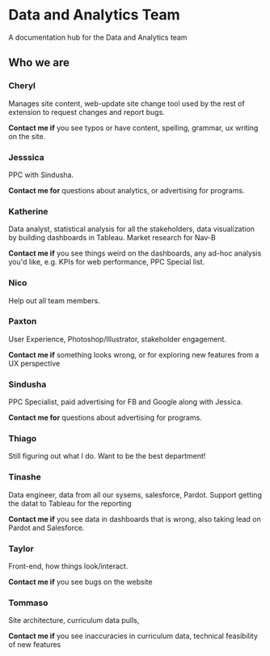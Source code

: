 # Data and Analytics Team
A documentation hub for the Data and Analytics team

## Who we are
### Cheryl
Manages site content, web-update site change tool used by the rest of extension to request changes and report bugs.

**Contact me if** you see typos or have content, spelling, grammar, ux writing on the site.

### Jesssica
PPC with Sindusha. 

**Contact me for** questions about analytics, or advertising for programs.

### Katherine
Data analyst, statistical analysis for all the stakeholders, data visualization by building dashboards in Tableau. Market research for Nav-B

**Contact me if** you see things weird on the dashboards, any ad-hoc analysis you'd like, e.g. KPIs for web performance, PPC Special list.

### Nico
Help out all team members. 

### Paxton
User Experience, Photoshop/Illustrator, stakeholder engagement. 

**Contact me if** something looks wrong, or for exploring new features from a UX perspective

### Sindusha
PPC Specialist, paid advertising for FB and Google along with Jessica.

**Contact me for** questions about advertising for programs.

### Thiago
Still figuring out what I do. Want to be the best department!

### Tinashe
Data engineer, data from all our sysems, salesforce, Pardot. Support getting the datat to Tableau for the reporting

**Contact me if** you see data in dashboards that is wrong, also taking lead on Pardot and Salesforce.

### Taylor
Front-end, how things look/interact. 

**Contact me if** you see bugs on the website

### Tommaso
Site architecture, curriculum data pulls,

**Contact me if** you see inaccuracies in curriculum data, technical feasibility of new features
